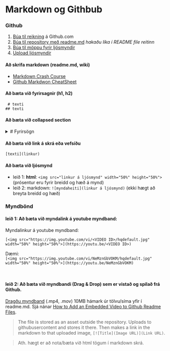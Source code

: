 # Markdown og Githbub

### Github 
1. [Búa til reikning](https://youtu.be/ovCRBERA1NQ) á Github.com
1. [Búa til repository með readme.md](https://www.youtube.com/watch?v=HhfPWwz8lVA&ab_channel=RichMcCue)  _hakaðu líka í README file reitinn_
1. [Búa til möppu fyrir ljósmyndir](https://www.youtube.com/watch?v=FvCsnUgAdWA&ab_channel=RichMcCue)
1. [Upload ljósmyndir](https://www.youtube.com/watch?v=ATVm6ACERu8&ab_channel=RichMcCue) 

#### Að skrifa markdown (readme.md, wiki)
- [Markdown Crash Course](https://www.youtube.com/watch?v=HUBNt18RFbo&ab_channel=TraversyMedia)
- [Github Markdwon CheatSheet](https://github.com/adam-p/markdown-here/wiki/Markdown-Cheatsheet)


#### Að bæta við fyrirsagnir (h1, h2)
` # texti` <br>
`## texti`

#### Að bæta við collapsed section

<details>
<summary># Fyrirsögn</summary>

<br>

Innihald

</details>


#### Að bæta við link á skrá eða vefsíðu 
`[texti](linkur)`

#### Að bæta við ljósmynd
- leið 1: **html**: `<img src="linkur á ljósmynd" width="50%" height="50%">`  (prósentur eru fyrir breidd og hæð á mynd)
- leið 2: markdown: `![myndaheiti](linkur á ljósmynd)`   (ekki hægt að breyta breidd og hæð)

### Myndbönd

#### leið 1: Að bæta við myndalink á youtube myndband:
Myndalinkur á youtube myndband:  <!-- https://orbitingweb.com/blog/view-youtube-thumbnail-image/ -->

`[<img src="https://img.youtube.com/vi/<VIDEO ID>/hqdefault.jpg" width="50%" height="50%">](https://youtu.be/<VIDEO ID>)`

Dæmi: <br>
`[<img src="https://img.youtube.com/vi/NeMznGbVOKM/hqdefault.jpg" width="50%" height="50%">](https://youtu.be/NeMznGbVOKM)`

<br>

#### leið 2: Að bæta við myndbandi (Drag & Drop) sem er vistað og spilað frá Github.
[Dragðu myndband](https://i.stack.imgur.com/vxyiV.gif) (.mp4, .mov) 10MB hámark úr tölvu/síma yfir í readme.md. Sjá nánar [How to Add an Embedded Video to Github Readme Files](https://medium.com/huawei-developers/how-to-add-an-embedded-video-on-github-readme-file-450f83be157a).

> The file is stored as an asset outside the repository. Uploads to githubusercontent and stores it there. Then makes a link in the markdown to that uploaded image, `[![Title](Image URL)](Link URL)`. 


<!-- 
`[![Myndband](https://user-images.githubusercontent.com/117899282/222217311-3d43812d-6750-4b7e-945e-cce67de61149.mp4)](https://user-images.githubusercontent.com/117899282/222217311-3d43812d-6750-4b7e-945e-cce67de61149.mp4)`
-->

> Ath. hægt er að nota/bæta við html tögum í markdown skrá.



